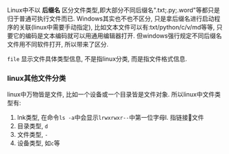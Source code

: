 Linux中不以 **后缀名** 区分文件类型,即大部分不同后缀名".txt;.py;.word"等都只是归于普通可执行文件而已. 
Windows其实也不也不区分, 只是拿后缀名进行启动程序的关联(linux中需要手动指定), 比如文本文件可以有:txt/python/c/v/md等等, 只要它的编码是文本编码就可以用通用编辑器打开. 但windows强行规定不同后缀名文件用不同软件打开, 所以带来了区分.

`file` 
显示文件具体类型信息, 不是指linux分类, 而是指文件格式信息.


### linux其他文件分类
 
linux中万物皆是文件, 比如一个设备或一个目录皆是文件对象. 所以linux中文件类型有:
1. lnk类型, 在命令`ls -a`中会显示`lrwxrwxr--`中第一位字母l. 指链接🔗文件
2. 目录类型, `d`
3. 文件类型, `-`
4. 设备类型, 如`c`等